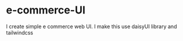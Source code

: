 # e-commerce-UI

I create simple e commerce web UI.
I make this use daisyUI library and tailwindcss
